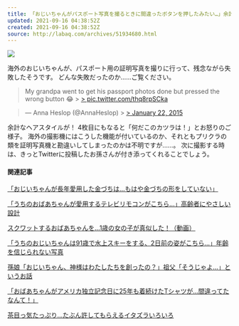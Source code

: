 ```yaml
---
title: 「おじいちゃんがパスポート写真を撮るときに間違ったボタンを押したみたい…」余計なものが写ってしまう
updated: 2021-09-16 04:38:52Z
created: 2021-09-16 04:38:52Z
source: http://labaq.com/archives/51934680.html
---
```


[![](https://livedoor.blogimg.jp/laba_q/imgs/c/d/cdf7f58a-s.jpg)](https://livedoor.blogimg.jp/laba_q/imgs/c/d/cdf7f58a.jpg)

海外のおじいちゃんが、パスポート用の証明写真を撮りに行って、残念ながら失敗したそうです。
どんな失敗だったのか……ご覧ください。

> My grandpa went to get his passport photos done but pressed the wrong button 😂 > [> pic.twitter.com/thq8rpSCka](http://t.co/thq8rpSCka)

> — Anna Heslop (@AnnaHeslop) > [> January 22, 2015](https://twitter.com/AnnaHeslop/status/558327276035899393?ref_src=twsrc%5Etfw)

余計なヘアスタイルが！
4枚目にもなると「何だこのカツラは！」とお怒りのご様子。
海外の撮影機にはこうした機能が付いているのか、それともプリクラの類を証明写真機と勘違いしてしまったのかは不明ですが……。
次に撮影する時は、きっとTwitterに投稿したお孫さんが付き添ってくれることでしょう。

#### 関連記事

[「おじいちゃんが長年愛用した金づちは…もはや金づちの形をしていない」](http://labaq.com/archives/51932197.html)

[「うちのおばあちゃんが愛用するテレビリモコンがこちら…」高齢者にやさしい設計](http://labaq.com/archives/51927684.html)

[スクワットするおばあちゃんを…1歳の女の子が真似した！（動画）](http://labaq.com/archives/51926352.html)

[「うちのおじいちゃんは91歳で水上スキーをする、2日前の姿がこちら…」年齢を信じられない写真](http://labaq.com/archives/51925086.html)

[孫娘「おじいちゃん、神様はわたしたちを創ったの？」祖父「そうじゃよ…」というお話](http://labaq.com/archives/51924334.html)

[「おばあちゃんがアメリカ独立記念日に25年も着続けたTシャツが…間違ってたなんて！」](http://labaq.com/archives/51910291.html)

[茶目っ気たっぷり…たぶん許してもらえるイタズラいろいろ](http://labaq.com/archives/51896905.html)